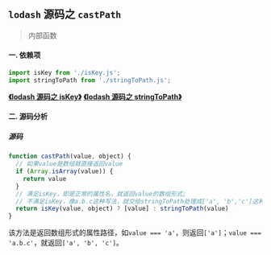 ## `lodash` 源码之 `castPath`

> 内部函数

#### 一. 依赖项

```js
import isKey from './isKey.js';
import stringToPath from './stringToPath.js';
```

**[《lodash 源码之 isKey》](./isKey.md)**
**[《lodash 源码之 stringToPath》](./stringToPath.md)**

#### 二. 源码分析

##### 源码

```js
function castPath(value, object) {
  // 如果value是数组就直接返回value
  if (Array.isArray(value)) {
    return value
  }
  // 满足isKey，即是正常的属性名，就返回value的数组形式;
  // 不满足isKey，像a.b.c这种写法，就交给stringToPath处理成['a', 'b','c']这种形式。
  return isKey(value, object) ? [value] : stringToPath(value)
}
```
该方法是返回数组形式的属性路径，如`value === 'a'`，则返回`['a']`；`value === 'a.b.c'`，就返回`['a', 'b', 'c']`。